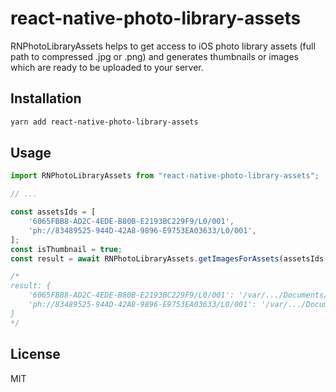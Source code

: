 # react-native-photo-library-assets

RNPhotoLibraryAssets helps to get access to iOS photo library assets (full path to compressed .jpg or .png) and generates thumbnails or images which are ready to be uploaded to your server.

## Installation

```sh
yarn add react-native-photo-library-assets
```

## Usage

```js
import RNPhotoLibraryAssets from "react-native-photo-library-assets";

// ...

const assetsIds = [
    '6065FBB8-AD2C-4EDE-B80B-E2193BC229F9/L0/001',
    'ph://83489525-944D-42A8-9896-E9753EA03633/L0/001',
];
const isThumbnail = true;
const result = await RNPhotoLibraryAssets.getImagesForAssets(assetsIds, isThumbnail);

/*
result: {
    '6065FBB8-AD2C-4EDE-B80B-E2193BC229F9/L0/001': '/var/.../Documents/thumbnail_6065FBB8-AD2C-4EDE-B80B-E2193BC229F9.JPG,
    'ph://83489525-944D-42A8-9896-E9753EA03633/L0/001': '/var/.../Documents/thumbnail_83489525-944D-42A8-9896-E9753EA03633/L0/001.JPG,
}
*/
```

## License

MIT
